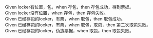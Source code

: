 Given locker有位置，包，when 存包，then 存包成功，得到票据。  
Given locker没有位置，when 存包，then 存包失败。  
Given 已经存包的locker，有票，when 取包，then 取包成功。  
Given 已经存包的locker，有票，when 取包，取包，then 第二次取包失败。  
Given 已经存包的locker，伪造票据，when 取包，then 取包失败。  